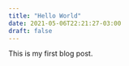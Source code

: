 ```yaml
---
title: "Hello World"
date: 2021-05-06T22:21:27-03:00
draft: false
---
```


This is my first blog post. 

